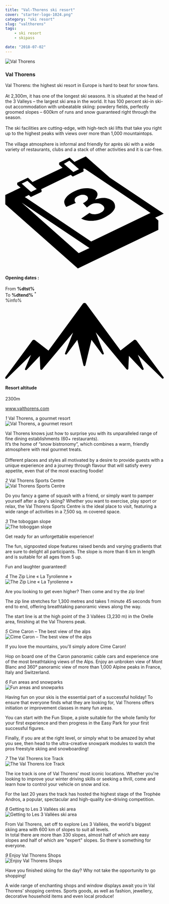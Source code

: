 ```yaml
---
title: "Val-Thorens ski resort"
cover: "starter-logo-1024.png"
category: "ski resort"
slug: "valthorens"
tags:
    - ski resort
    - skipass

date: "2018-07-02"
---
```


<div class="edito-wrapper station">
<div class="banner-station">
<div class="banner-station-logo">
<img src="assets/resortfiles/val-thorens.png" alt="Val Thorens">
</div>
</div>
<h3 class="main-title-1 h-margin-bottom-0">Val Thorens</h1>

<div class="rich-text">
<p>Val Thorens: the highest ski resort in Europe is hard to beat for snow fans.<br/>
<br/>At 2,300m, it has one of the longest ski seasons. It is situated at the head of the 3 Valleys – the largest ski area in the world. It has 100 percent ski-in ski-out accommodation with unbeatable skiing: powdery fields, perfectly groomed slopes – 600km of runs and snow guaranteed right through the season.<br/>
<br/>
The ski facilities are cutting-edge, with high-tech ski lifts that take you right up to the highest peaks with views over more than 1,000 mountaintops.<br/>
<br/>
The village atmosphere is informal and friendly for après ski with a wide variety of restaurants, clubs and a stack of other activities and it is car-free.</p>
</div>

<div class="grid center">
<div class="col-6">
<i class="icon icon-date icon-55">
<svg xmlns="http://www.w3.org/2000/svg" viewBox="0 0 55.9 39.6"><path d="M37.6 15.5c-.7-.5-1.6-.8-2.6-.9-1.1 0-2.2.2-3.3.6 1.1-1.4 1.1-2.4.1-3.2-.7-.5-1.7-.8-3.1-.8-1.6 0-3.3.5-4.9 1.4-.9.5-1.7 1.1-2.2 1.7-.5.6-.8 1.2-.8 1.7s.2 1.1.7 1.8l3.4-1.4c-.4-.4-.5-.8-.4-1.3.1-.4.5-.8 1.1-1.1.6-.3 1.1-.5 1.7-.5.6 0 1 .1 1.4.4.4.3.6.7.4 1.2-.2.5-.8.9-1.7 1.4l1.4 1.5c.5-.4.9-.7 1.4-1 .6-.4 1.3-.5 2.1-.5s1.4.2 1.9.6c.6.4.8.9.7 1.4-.1.5-.5 1-1.2 1.3-.6.4-1.3.5-2 .6-.7 0-1.4-.1-2-.5l-2.9 2c1.1.6 2.5.9 4.1.8 1.6-.1 3.2-.6 4.7-1.5 1.6-.9 2.7-1.9 3.1-3.1.1-.9-.1-1.9-1.1-2.6z"></path><path d="M52.9 21.6l3-1.4-19-12.7L28.4 0l-4 1.9L22.7.4 19 2.2v.7L20.2 4 9.6 9 8 7.5 4.2 9.3v.7l1.2 1L0 13.6v3.3l25.6 22.6L54 25.9v-3.3l-1.1-1zM22.6 1.5l.9.8L26 4.5l-2 1-2.4-2.1-.9-.8 1.9-1.1zM7.8 8.6l.9.8 2.4 2.1-2 1-2.4-2.1-.9-.8 2-1zm18.1 25.5L5.8 16.3l23.9 16-3.8 1.8zM51.1 20L30.3 30 6.9 14.3l1.4-.7.7.7 3.8-1.8v-.7l-.2-.2 10.5-5.1.7.6 3.8-1.8v-.7l-.2-.2.6-.1 21.6 14.5 1.7 1.2h-.2z"></path></svg></i>
<h4 class="main-title-3 h-uppercase center h-fz-16">Opening dates :</h4>
   <div class="opening-dates">
                     From <strong>%dtst%</strong> <br/>
                     To <strong>%dtend%</strong> <sup className="blue">*</sup>
     </div>
     %info%
</div>
<div class="col-6">
<i class="icon icon-mountain icon-55">
<svg xmlns="http://www.w3.org/2000/svg" viewBox="0 0 85.1 40.7"><path d="M23.2 25.6L41.7.4c.2-.3.5-.4.9-.4.3 0 .6.1.8.4l18.5 25.1L69 20c.2-.2.5-.3.8-.2.3 0 .5.2.7.4L85 39.8c.2.2.1.5-.1.7-.2.2-.5.2-.7 0l-13-12.7 3.1 7.5c.1.2 0 .5-.2.6-.2.1-.5.1-.7-.1l-7-7.4-.3 6.9c0 .2-.1.4-.4.5-.2.1-.4 0-.6-.2L48.6 15.8 52.9 27c.1.2 0 .5-.2.6-.2.1-.5.1-.7-.1l-5.7-7.7L43 33.5c-.1.2-.3.4-.5.4s-.4-.2-.5-.4l-3.3-13.7-5.7 7.7c-.2.2-.4.3-.7.1-.2-.1-.3-.4-.2-.6l4.3-11.1-16.6 19.8c-.1.2-.4.2-.6.2-.2-.1-.3-.2-.4-.5l-.3-6.9-7 7.4c-.2.2-.5.2-.7.1-.2-.1-.3-.4-.2-.6l3.2-7.5-13 12.7c-.2.2-.5.2-.7 0-.2-.2-.2-.5-.1-.7l14.5-19.7c.2-.2.4-.4.7-.4.3 0 .6 0 .8.2l7.2 5.6z"></path></svg></i>
<h4 class="main-title-3 h-uppercase center h-fz-16">Resort altitude</h4>
2300m
</div>
</div>

<a rel="nofollow" href="http://www.valthorens.com" class="btn btn-blue" target="_blank">www.valthorens.com</a>

<div class="poi-anchor-title" id="marker_56">
<em>1</em> Val Thorens, a gourmet resort
</div>

<div class="o-actu fullWidth">
<div class="grid-noGutter-equalHeight_sm-1">
<div class="col">
<img src="assets/resortfiles/vt-gastronomie.jpg" alt="Val Thorens, a gourmet resort">
</div>
<div class="col">
<div class="pl2 rich-text">
<p>Val Thorens knows just how to surprise you with its unparalleled range of fine dining establishments (60+ restaurants).<br/>
It’s the home of “snow bistronomy”, which combines a warm, friendly atmosphere with real gourmet treats.<br/>
<br/>
Different places and styles all motivated by a desire to provide guests with a unique experience and a journey through flavour that will satisfy every appetite, even that of the most exacting foodie!</p>
</div>
</div>
</div>
</div>

<div class="poi-anchor-title" id="marker_57">
<em>2</em> Val Thorens Sports Centre
</div>

<div class="o-actu fullWidth">
<div class="grid-noGutter-equalHeight_sm-1">
<div class="col">
<img src="assets/resortfiles/vt-centresportif.jpg" alt="Val Thorens Sports Centre">
</div>
<div class="col">
<div class="pl2 rich-text">
<p>Do you fancy a game of squash with a friend, or simply want to pamper yourself after a day's skiing? Whether you want to exercise, play sport or relax, the Val Thorens Sports Centre is the ideal place to visit, featuring a wide range of activities in a 7,500 sq. m covered space.</p>
</div>
</div>
</div>
</div>

<div class="poi-anchor-title" id="marker_58">
<em>3</em> The toboggan slope
</div>

<div class="o-actu fullWidth">
<div class="grid-noGutter-equalHeight_sm-1">
<div class="col">
<img src="assets/resortfiles/vt-luge.jpg" alt="The toboggan slope">
</div>
<div class="col">
<div class="pl2 rich-text">
<p>Get ready for an unforgettable experience!</p>

<p>The fun, signposted slope features raised bends and varying gradients that are sure to delight all participants. The slope is more than 6 km in length and is suitable for all ages from 5 up.</p>

<p>Fun and laughter guaranteed!</p>
</div>
</div>
</div>
</div>

<div class="poi-anchor-title" id="marker_59">
<em>4</em> The Zip Line « La Tyrolienne »
</div>

<div class="o-actu fullWidth">
<div class="grid-noGutter-equalHeight_sm-1">
<div class="col">
<img src="assets/resortfiles/vt-tyrolienne.jpg" alt="The Zip Line « La Tyrolienne »">
</div>
<div class="col">
<div class="pl2 rich-text">
<p>Are you looking to get even higher? Then come and try the zip line!</p>

<p>The zip line stretches for 1,300 metres and takes 1 minute 45 seconds from end to end, offering breathtaking panoramic views along the way.</p>

<p>The start line is at the high point of the 3 Vallées (3,230 m) in the Orelle area, finishing at the Val Thorens peak.</p>
</div>
</div>
</div>
</div>

<div class="poi-anchor-title" id="marker_60">
<em>5</em> Cime Caron – The best view of the alps
</div>

<div class="o-actu fullWidth">
<div class="grid-noGutter-equalHeight_sm-1">
<div class="col">
<img src="assets/resortfiles/vt-cimecaron.jpg" alt="Cime Caron – The best view of the alps">
</div>
<div class="col">
<div class="pl2 rich-text">
<p>If you love the mountains, you'll simply adore Cime Caron!</p>

<p>Hop on board one of the Caron panoramic cable cars and experience one of the most breathtaking views of the Alps. Enjoy an unbroken view of Mont Blanc and 360° panoramic view of more than 1,000 Alpine peaks in France, Italy and Switzerland.</p>
</div>
</div>
</div>
</div>

<div class="poi-anchor-title" id="marker_61">
<em>6</em> Fun areas and snowparks
</div>

<div class="o-actu fullWidth">
<div class="grid-noGutter-equalHeight_sm-1">
<div class="col">
<img src="assets/resortfiles/vt-espaceludiques.jpg" alt="Fun areas and snowparks">
</div>
<div class="col">
<div class="pl2 rich-text">
<p>Having fun on your skis is the essential part of a successful holiday! To ensure that everyone finds what they are looking for, Val Thorens offers initiation or improvement classes in many fun areas.</p>

<p>You can start with the Fun Slope, a piste suitable for the whole family for your first experience and then progress in the Easy Park for your first successful figures.</p>

<p>Finally, if you are at the right level, or simply what to be amazed by what you see, then head to the ultra-creative snowpark modules to watch the pros freestyle skiing and snowboarding!</p>
</div>
</div>
</div>
</div>

<div class="poi-anchor-title" id="marker_62">
<em>7</em> The Val Thorens Ice Track
</div>

<div class="o-actu fullWidth">
<div class="grid-noGutter-equalHeight_sm-1">
<div class="col">
<img src="assets/resortfiles/vt-circuitdeglace.jpg" alt="The Val Thorens Ice Track">
</div>
<div class="col">
<div class="pl2 rich-text">
<p>The ice track is one of Val Thorens' most iconic locations. Whether you're looking to improve your winter driving skills or seeking a thrill, come and learn how to control your vehicle on snow and ice.</p>

<p>For the last 20 years the track has hosted the highest stage of the Trophée Andros, a popular, spectacular and high-quality ice-driving competition.</p>
</div>
</div>
</div>
</div>

<div class="poi-anchor-title" id="marker_63">
<em>8</em> Getting to Les 3 Vallées ski area
</div>

<div class="o-actu fullWidth">
<div class="grid-noGutter-equalHeight_sm-1">
<div class="col">
<img src="assets/resortfiles/vt-3vallees.jpg" alt="Getting to Les 3 Vallées ski area">
</div>
<div class="col">
<div class="pl2 rich-text">
<p>From Val Thorens, set off to explore Les 3 Vallées, the world's biggest skiing area with 600 km of slopes to suit all levels.<br/>
In total there are more than 330 slopes, almost half of which are easy slopes and half of which are "expert" slopes. So there's something for everyone.</p>
</div>
</div>
</div>
</div>

<div class="poi-anchor-title" id="marker_64">
<em>9</em> Enjoy Val Thorens Shops
</div>

<div class="o-actu fullWidth">
<div class="grid-noGutter-equalHeight_sm-1">
<div class="col">
<img src="assets/resortfiles/vt-shopping.jpg" alt="Enjoy Val Thorens Shops">
</div>
<div class="col">
<div class="pl2 rich-text">
<p>Have you finished skiing for the day? Why not take the opportunity to go shopping!</p>

<p>A wide range of enchanting shops and window displays await you in Val Thorens’ shopping centres. Sports goods, as well as fashion, jewellery, decorative household items and even local produce!</p>
</div>
</div>
</div>
</div>
</div></div>